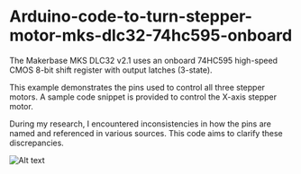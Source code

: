 # Arduino-code-to-turn-stepper-motor-mks-dlc32-74hc595-onboard

The Makerbase MKS DLC32 v2.1 uses an onboard 74HC595 high-speed CMOS 8-bit shift register with output latches (3-state).

This example demonstrates the pins used to control all three stepper motors.  A sample code snippet is provided to control the X-axis stepper motor.

During my research, I encountered inconsistencies in how the pins are named and referenced in various sources.  This code aims to clarify these discrepancies.

![Alt text]([https://github.com/costycnc/Arduino-code-to-turn-stepper-motor-mks-dlc32-74hc595-onboard/blob/main/mks.avif](https://github.com/costycnc/Arduino-code-to-turn-stepper-motor-mks-dlc32-74hc595-onboard/blob/main/mks.avif))
